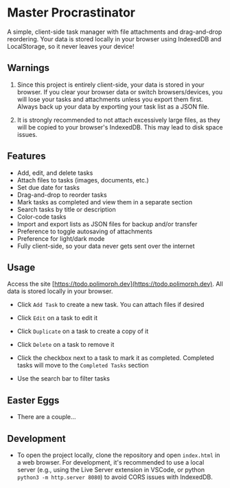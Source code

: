 # Master Procrastinator
A simple, client-side task manager with file attachments and drag-and-drop reordering. Your data is stored locally in your browser using IndexedDB and LocalStorage, so it never leaves your device!

## Warnings
1. Since this project is entirely client-side, your data is stored in your browser. If you clear your browser data or switch browsers/devices, you will lose your tasks and attachments unless you export them first. Always back up your data by exporting your task list as a JSON file.

2. It is strongly recommended to not attach  excessively large files, as they will be copied to your browser's IndexedDB. This may lead to disk space issues.

## Features
- Add, edit, and delete tasks
- Attach files to tasks (images, documents, etc.)
- Set due date for tasks
- Drag-and-drop to reorder tasks
- Mark tasks as completed and view them in a separate section
- Search tasks by title or description
- Color-code tasks
- Import and export lists as JSON files for backup and/or transfer
- Preference to toggle autosaving of attachments
- Preference for light/dark mode
- Fully client-side, so your data never gets sent over the internet

## Usage
Access the site [https://todo.polimorph.dev](https://todo.polimorph.dev). All data is stored locally in your browser.

- Click `Add Task` to create a new task. You can attach files if desired

- Click `Edit` on a task to edit it

- Click `Duplicate` on a task to create a copy of it

- Click `Delete` on a task to remove it

- Click the checkbox next to a task to mark it as completed. Completed tasks will move to the `Completed Tasks` section

- Use the search bar to filter tasks

## Easter Eggs
- There are a couple...

## Development
- To open the project locally, clone the repository and open `index.html` in a web browser. For development, it's recommended to use a local server (e.g., using the Live Server extension in VSCode, or python `python3 -m http.server 8080`) to avoid CORS issues with IndexedDB.